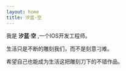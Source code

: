 ```yaml
---
layout: home
title: 汐蓝·空
---
```


我是 **汐蓝·空** ,一个IOS开发工程师。

生活只是不断的雕刻我们，而不是刻意刁难。

希望自己也能成为生活这把雕刻刀下的不错作品。